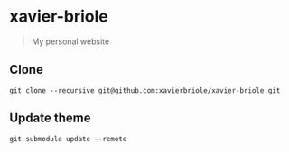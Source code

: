 # xavier-briole

> My personal website

## Clone

```shell
git clone --recursive git@github.com:xavierbriole/xavier-briole.git
```

## Update theme

```shell
git submodule update --remote
```
